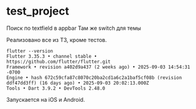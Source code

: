 # test_project

Поиск по textfield в appbar
Там же switch для темы

Реализовано все из ТЗ, кроме тестов. 

```
flutter --version
Flutter 3.35.3 • channel stable • https://github.com/flutter/flutter.git
Framework • revision a402d9a437 (2 weeks ago) • 2025-09-03 14:54:31 -0700
Engine • hash 672c59cfa87c8070c20ba2cd1a6c2a1baf5cf08b (revision ddf47dd3ff) (16 days ago) • 2025-09-03 20:02:13.000Z
Tools • Dart 3.9.2 • DevTools 2.48.0
```
Запускается на iOS и Android.
